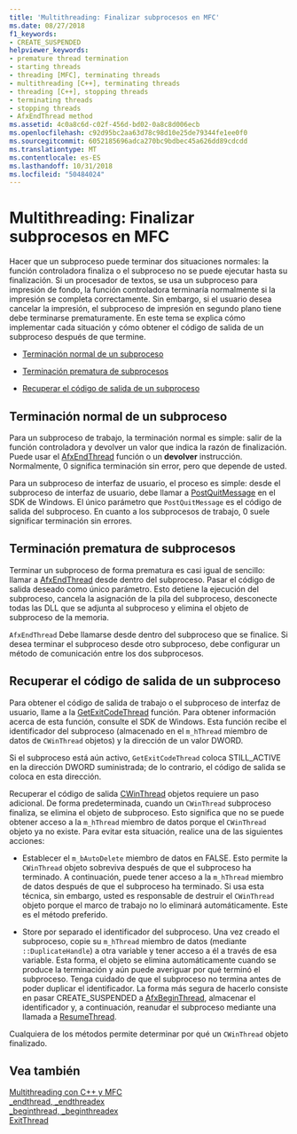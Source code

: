 ```yaml
---
title: 'Multithreading: Finalizar subprocesos en MFC'
ms.date: 08/27/2018
f1_keywords:
- CREATE_SUSPENDED
helpviewer_keywords:
- premature thread termination
- starting threads
- threading [MFC], terminating threads
- multithreading [C++], terminating threads
- threading [C++], stopping threads
- terminating threads
- stopping threads
- AfxEndThread method
ms.assetid: 4c0a8c6d-c02f-456d-bd02-0a8c8d006ecb
ms.openlocfilehash: c92d95bc2aa63d78c98d10e25de79344fe1ee0f0
ms.sourcegitcommit: 6052185696adca270bc9bdbec45a626dd89cdcdd
ms.translationtype: MT
ms.contentlocale: es-ES
ms.lasthandoff: 10/31/2018
ms.locfileid: "50484024"
---
```

# <a name="multithreading-terminating-threads-in-mfc"></a>Multithreading: Finalizar subprocesos en MFC

Hacer que un subproceso puede terminar dos situaciones normales: la función controladora finaliza o el subproceso no se puede ejecutar hasta su finalización. Si un procesador de textos, se usa un subproceso para impresión de fondo, la función controladora terminaría normalmente si la impresión se completa correctamente. Sin embargo, si el usuario desea cancelar la impresión, el subproceso de impresión en segundo plano tiene debe terminarse prematuramente. En este tema se explica cómo implementar cada situación y cómo obtener el código de salida de un subproceso después de que termine.

- [Terminación normal de un subproceso](#_core_normal_thread_termination)

- [Terminación prematura de subprocesos](#_core_premature_thread_termination)

- [Recuperar el código de salida de un subproceso](#_core_retrieving_the_exit_code_of_a_thread)

##  <a name="_core_normal_thread_termination"></a> Terminación normal de un subproceso

Para un subproceso de trabajo, la terminación normal es simple: salir de la función controladora y devolver un valor que indica la razón de finalización. Puede usar el [AfxEndThread](../mfc/reference/application-information-and-management.md#afxendthread) función o un **devolver** instrucción. Normalmente, 0 significa terminación sin error, pero que depende de usted.

Para un subproceso de interfaz de usuario, el proceso es simple: desde el subproceso de interfaz de usuario, debe llamar a [PostQuitMessage](https://msdn.microsoft.com/library/windows/desktop/ms644945) en el SDK de Windows. El único parámetro que `PostQuitMessage` es el código de salida del subproceso. En cuanto a los subprocesos de trabajo, 0 suele significar terminación sin errores.

##  <a name="_core_premature_thread_termination"></a> Terminación prematura de subprocesos

Terminar un subproceso de forma prematura es casi igual de sencillo: llamar a [AfxEndThread](../mfc/reference/application-information-and-management.md#afxendthread) desde dentro del subproceso. Pasar el código de salida deseado como único parámetro. Esto detiene la ejecución del subproceso, cancela la asignación de la pila del subproceso, desconecte todas las DLL que se adjunta al subproceso y elimina el objeto de subproceso de la memoria.

`AfxEndThread` Debe llamarse desde dentro del subproceso que se finalice. Si desea terminar el subproceso desde otro subproceso, debe configurar un método de comunicación entre los dos subprocesos.

##  <a name="_core_retrieving_the_exit_code_of_a_thread"></a> Recuperar el código de salida de un subproceso

Para obtener el código de salida de trabajo o el subproceso de interfaz de usuario, llame a la [GetExitCodeThread](/windows/desktop/api/processthreadsapi/nf-processthreadsapi-getexitcodethread) función. Para obtener información acerca de esta función, consulte el SDK de Windows. Esta función recibe el identificador del subproceso (almacenado en el `m_hThread` miembro de datos de `CWinThread` objetos) y la dirección de un valor DWORD.

Si el subproceso está aún activo, `GetExitCodeThread` coloca STILL_ACTIVE en la dirección DWORD suministrada; de lo contrario, el código de salida se coloca en esta dirección.

Recuperar el código de salida [CWinThread](../mfc/reference/cwinthread-class.md) objetos requiere un paso adicional. De forma predeterminada, cuando un `CWinThread` subproceso finaliza, se elimina el objeto de subproceso. Esto significa que no se puede obtener acceso a la `m_hThread` miembro de datos porque el `CWinThread` objeto ya no existe. Para evitar esta situación, realice una de las siguientes acciones:

- Establecer el `m_bAutoDelete` miembro de datos en FALSE. Esto permite la `CWinThread` objeto sobreviva después de que el subproceso ha terminado. A continuación, puede tener acceso a la `m_hThread` miembro de datos después de que el subproceso ha terminado. Si usa esta técnica, sin embargo, usted es responsable de destruir el `CWinThread` objeto porque el marco de trabajo no lo eliminará automáticamente. Este es el método preferido.

- Store por separado el identificador del subproceso. Una vez creado el subproceso, copie su `m_hThread` miembro de datos (mediante `::DuplicateHandle`) a otra variable y tener acceso a él a través de esa variable. Esta forma, el objeto se elimina automáticamente cuando se produce la terminación y aún puede averiguar por qué terminó el subproceso. Tenga cuidado de que el subproceso no termina antes de poder duplicar el identificador. La forma más segura de hacerlo consiste en pasar CREATE_SUSPENDED a [AfxBeginThread](../mfc/reference/application-information-and-management.md#afxbeginthread), almacenar el identificador y, a continuación, reanudar el subproceso mediante una llamada a [ResumeThread](../mfc/reference/cwinthread-class.md#resumethread).

Cualquiera de los métodos permite determinar por qué un `CWinThread` objeto finalizado.

## <a name="see-also"></a>Vea también

[Multithreading con C++ y MFC](multithreading-with-cpp-and-mfc.md)<br/>
[_endthread, _endthreadex](../c-runtime-library/reference/endthread-endthreadex.md)<br/>
[_beginthread, _beginthreadex](../c-runtime-library/reference/beginthread-beginthreadex.md)<br/>
[ExitThread](/windows/desktop/api/processthreadsapi/nf-processthreadsapi-exitthread)